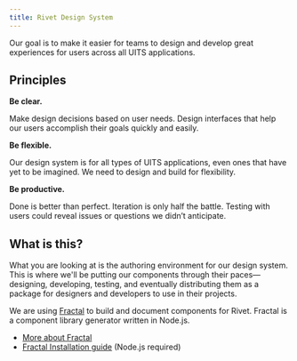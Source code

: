 ```yaml
---
title: Rivet Design System
---
```

Our goal is to make it easier for teams to design and develop great experiences for users across all UITS applications.

## Principles

**Be clear.**

Make design decisions based on user needs. Design interfaces that help our users accomplish their goals quickly and easily.

**Be flexible.**

Our design system is for all types of UITS applications, even ones that have yet to be imagined. We need to design and build for flexibility.

**Be productive.**

Done is better than perfect. Iteration is only half the battle. Testing with users could reveal issues or questions we didn’t anticipate.

## What is this?

What you are looking at is the authoring environment for our design system. This is where we'll be putting our components through their paces—designing, developing, testing, and eventually distributing them as a package for designers and developers to use in their projects.

We are using [Fractal](http://fractal.build/) to build and document components for Rivet. Fractal is a component library generator written in Node.js.

- [More about Fractal](http://fractal.build/guide)
- [Fractal Installation guide](http://fractal.build/guide/installation) (Node.js required)
